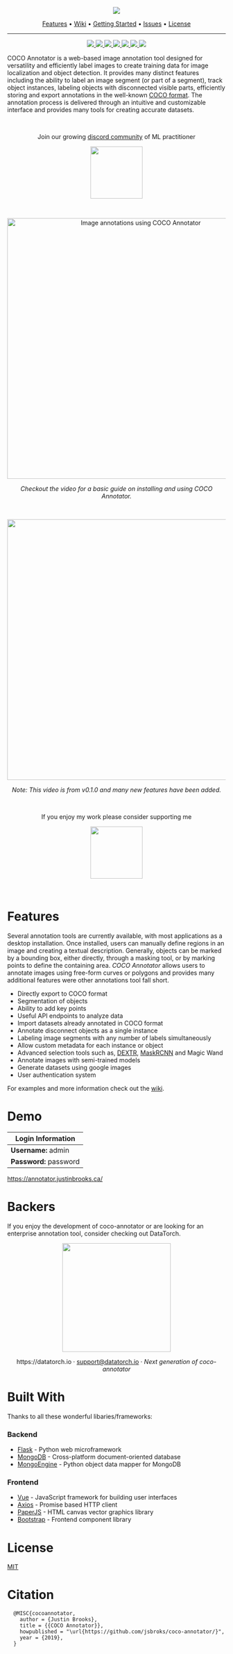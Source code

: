 <p align="center"><img src="https://i.imgur.com/AA7IdbQ.png"></p>

<p align="center">
  <a href="#features">Features</a> •
  <a href="https://github.com/jsbroks/coco-annotator/wiki">Wiki</a> •
  <a href="https://github.com/jsbroks/coco-annotator/wiki/Getting-Started">Getting Started</a> •
  <a href="https://github.com/jsbroks/coco-annotator/issues">Issues</a> •
  <a href="#license">License</a>
</p>

---

<p align="center">
  <a href="/jsbroks/coco-annotator/stargazers">
    <img src="https://img.shields.io/github/stars/jsbroks/coco-annotator.svg">
  </a>
  <a href="/jsbroks/coco-annotator/issues">
    <img src="https://img.shields.io/github/issues/jsbroks/coco-annotator.svg">
  </a>
  <a href="https://tldrlegal.com/license/mit-license">
    <img src="https://img.shields.io/github/license/mashape/apistatus.svg">
  </a>
  <a href="https://lgtm.com/projects/g/jsbroks/coco-annotator/context:javascript">
    <img src="https://img.shields.io/lgtm/grade/javascript/g/jsbroks/coco-annotator.svg?label=code%20quality">
  </a>
  <a href="https://annotator.justinbrooks.ca/">
    <img src="https://img.shields.io/badge/demo-online-green.svg">
  </a>
  <a href="https://travis-ci.org/jsbroks/coco-annotator">
    <img src="https://travis-ci.org/jsbroks/coco-annotator.svg?branch=master">
  </a>
  <a href="https://hub.docker.com/r/jsbroks/coco-annotator">
    <img src="https://img.shields.io/docker/pulls/jsbroks/coco-annotator.svg">
  </a>
</p>

COCO Annotator is a web-based image annotation tool designed for versatility and efficiently label images to create training data for image localization and object detection. It provides many distinct features including the ability to label an image segment (or part of a segment), track object instances, labeling objects with disconnected visible parts, efficiently storing and export annotations in the well-known [COCO format](http://cocodataset.org/#format-data). The annotation process is delivered through an intuitive and customizable interface and provides many tools for creating accurate datasets.


<br />

<p align="center">Join our growing <a href="https://discord.gg/4zP5Qkj">discord community</a> of ML practitioner</p>
<p align="center">
  <a href="https://discord.gg/4zP5Qkj">
    <img src="https://discord.com/assets/e4923594e694a21542a489471ecffa50.svg" width="120">
  </a>
</p>

<br />

<p align="center"><a href="http://www.youtube.com/watch?feature=player_embedded&v=OMJRcjnMMok" target="_blank"><img src="https://img.youtube.com/vi/OMJRcjnMMok/maxresdefault.jpg" 
alt="Image annotations using COCO Annotator" width="600" /></a></p>
<p align="center"><i>Checkout the video for a basic guide on installing and using COCO Annotator.</i></p>

<br />

<p align="center"><img width="600" src="https://i.imgur.com/m4RmjCp.gif"></p>
<p align="center"><i>Note: This video is from v0.1.0 and many new features have been added.</i></p>


<br>

<p align="center">If you enjoy my work please consider supporting me</p>
<p align="center">
  <a href="https://www.patreon.com/jsbroks">
    <img src="https://c5.patreon.com/external/logo/become_a_patron_button@2x.png" width="120">
  </a>
</p>
<br>

# Features

Several annotation tools are currently available, with most applications as a desktop installation. Once installed, users can manually define regions in an image and creating a textual description. Generally, objects can be marked by a bounding box, either directly, through a masking tool, or by marking points to define the containing area. _COCO Annotator_ allows users to annotate images using free-form curves or polygons and provides many additional features were other annotations tool fall short.

- Directly export to COCO format
- Segmentation of objects
- Ability to add key points
- Useful API endpoints to analyze data
- Import datasets already annotated in COCO format
- Annotate disconnect objects as a single instance
- Labeling image segments with any number of labels simultaneously
- Allow custom metadata for each instance or object
- Advanced selection tools such as, [DEXTR](https://github.com/jsbroks/dextr-keras), [MaskRCNN](https://github.com/matterport/Mask_RCNN) and Magic Wand
- Annotate images with semi-trained models
- Generate datasets using google images
- User authentication system

For examples and more information check out the [wiki](https://github.com/jsbroks/coco-annotator/wiki).

# Demo

| Login Information      |
| ---------------------- |
| **Username:** admin    |
| **Password:** password |

https://annotator.justinbrooks.ca/

# Backers

If you enjoy the development of coco-annotator or are looking for an enterprise annotation tool, consider checking out DataTorch.

<p align="center">
  <a href="https://datatorch.io">
    <img src="https://i.imgur.com/sOQ1s5F.png" width="250" />
  </a>
  <p align="center">
    https://datatorch.io · <a href="mailto:support@datatorch.io">support@datatorch.io</a> · <i>Next generation of coco-annotator</i>
   </p>
</p>

# Built With

Thanks to all these wonderful libaries/frameworks:

### Backend

- [Flask](http://flask.pocoo.org/) - Python web microframework
- [MongoDB](https://www.mongodb.com/) - Cross-platform document-oriented database
- [MongoEngine](http://mongoengine.org/) - Python object data mapper for MongoDB

### Frontend

- [Vue](https://vuejs.org/) - JavaScript framework for building user interfaces
- [Axios](https://github.com/axios/axios) - Promise based HTTP client
- [PaperJS](http://paperjs.org/) - HTML canvas vector graphics library
- [Bootstrap](https://getbootstrap.com/) - Frontend component library

# License

[MIT](https://tldrlegal.com/license/mit-license)

# Citation

```
  @MISC{cocoannotator,
    author = {Justin Brooks},
    title = {{COCO Annotator}},
    howpublished = "\url{https://github.com/jsbroks/coco-annotator/}",
    year = {2019},
  }
```
